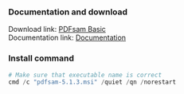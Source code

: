 ### Documentation and download
Download link: [PDFsam Basic](https://pdfsam.org/download-pdfsam-basic/) <br />
Documentation link: [Documentation](https://pdfsam.org/silent-install/)

### Install command
```powershell
# Make sure that executable name is correct
cmd /c "pdfsam-5.1.3.msi" /quiet /qn /norestart
```
